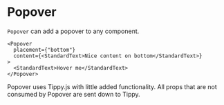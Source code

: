 # Popover

`Popover` can add a popover to any component.

```
<Popover
  placement={"bottom"}
  content={<StandardText>Nice content on bottom</StandardText>}
>
  <StandardText>Hover me</StandardText>
</Popover>
```

Popover uses Tippy.js with little added functionality.
All props that are not consumed by Popover are sent down to Tippy.
